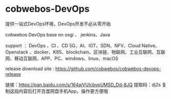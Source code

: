# cobwebos-DevOps
提供一站式DevOps环境，DevOps开发不必从零开始

cobwebos DevOps base on osgi 、 jenkins、Java

support ： DevOps 、CI 、CD 5G、AI、IOT、SDN、NFV、Cloud Native、Openstack 、docker、K8S、blockchain、区块链、物联网、工业互联网、互联网、移动互联网、APP、PC、windows、linux、macOS

release download site : https://github.com/cobwebos/cobwebos-devops-release


链接：https://pan.baidu.com/s/164ajVUIcbvpUMSD_Dd-8JQ 
提取码：dj2s 
复制这段内容后打开百度网盘手机App，操作更方便哦
